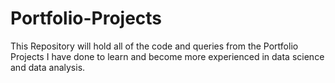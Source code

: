 # Portfolio-Projects
This Repository will hold all of the code and queries from the Portfolio Projects I have done to learn and become more experienced in data science and data analysis.

